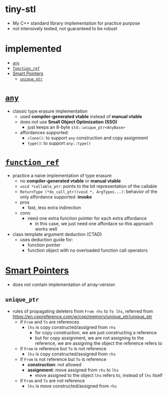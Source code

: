 # tiny-stl
- My C++ standard library implementation for practice purpose
- not intensively tested, not guaranteed to be robust

# implemented

- [`any`](#any)
- [`function_ref`](#function_ref)
- [Smart Pointers](#smart-pointers)
    - [`unique_ptr`](#unique_ptr)

# [`any`](./src/any.hpp)
- classic type erasure implementation
    - used __compiler-generated vtable__ instead of __manual vtable__
    - does not use __Small Object Optimization (SSO)__
        - just keeps an 8-byte `std::unique_ptr<AnyBase>`
    - affordances supported:
        - `clone()`: to support `any` construction and copy assignment
        - `type()`: to support `any::type()`

# [`function_ref`](./src/functional.hpp)

- practice a naive implementation of type erasure
    - no __compiler-generated vtable__ or __manual vtable__
    - `void *callable_ptr`: points to the bit representation of the callable
    - `ReturnType (*do_call_ptr)(void *, ArgTypes...)`: behavior of the only affordance supported: __invoke__
    - pros
        - fast, less extra indirection
    - cons
        - need one extra function pointer for each extra affordance
            - in this case, we just need one affordace so this approach works well
- class template argument deduction (CTAD)
    - uses deduction guide for:
        - function pointer
        - function object with no overloaded function call operators

# [Smart Pointers](./src/smart_pointers.hpp)

- does not contain implementation of array-version

## `unique_ptr`

- rules of propagating deleters from `From rhs` to `To lhs`, referred from https://en.cppreference.com/w/cpp/memory/unique_ptr/unique_ptr
    - if `From` and `To` are references
        - `lhs` is copy constructed/assigned from `rhs`
            - for copy construction, we are just constructing a reference
            - but for copy assignment, we are not assigning to the reference, we are assigning the object the reference refers to
    - if `From` is reference but `To` is not reference
        - `lhs` is copy constructed/assigned from `rhs`
    - if `From` is not reference but `To` is reference
        - __construction__: not allowed
        - __assignment__: move assigned from `rhs` to `lhs`
            - move assigned to the object `lhs` refers to, instead of `lhs` itself
    - if `From` and `To` are not reference
        - `lhs` is move constructed/assigned from `rhs`

